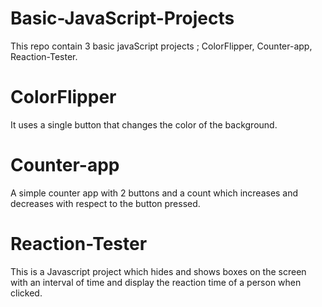 # Basic-JavaScript-Projects
This repo contain 3 basic javaScript projects ; ColorFlipper, Counter-app, Reaction-Tester. 

# ColorFlipper
It uses a single button that changes the color of the background.

# Counter-app
A simple counter app with 2 buttons and a count which increases and decreases with respect to the button pressed.

# Reaction-Tester
This is a Javascript project which hides and shows boxes on the screen with an interval of time and display the reaction time of a person when clicked.
